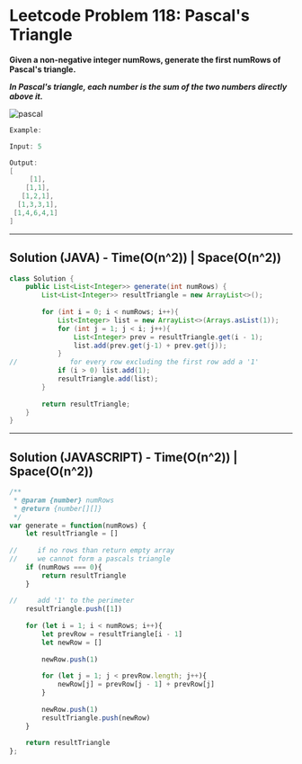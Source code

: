 # Leetcode Problem 118: Pascal's Triangle

**Given a non-negative integer numRows, generate the first numRows of Pascal's triangle.**

***In Pascal's triangle, each number is the sum of the two numbers directly above it.***

![pascal](https://upload.wikimedia.org/wikipedia/commons/0/0d/PascalTriangleAnimated2.gif)

```java
Example:

Input: 5

Output:
[
     [1],
    [1,1],
   [1,2,1],
  [1,3,3,1],
 [1,4,6,4,1]
]
```

---

## Solution (JAVA) - Time(O(n^2)) | Space(O(n^2))

```java
class Solution {
    public List<List<Integer>> generate(int numRows) {
        List<List<Integer>> resultTriangle = new ArrayList<>();
        
        for (int i = 0; i < numRows; i++){
            List<Integer> list = new ArrayList<>(Arrays.asList(1));
            for (int j = 1; j < i; j++){
                List<Integer> prev = resultTriangle.get(i - 1);
                list.add(prev.get(j-1) + prev.get(j));
            }
//             for every row excluding the first row add a '1'
            if (i > 0) list.add(1);
            resultTriangle.add(list);
        }
        
        return resultTriangle;
    }
}
```
---

## Solution (JAVASCRIPT) - Time(O(n^2)) | Space(O(n^2))

```javascript
/**
 * @param {number} numRows
 * @return {number[][]}
 */
var generate = function(numRows) {
    let resultTriangle = []
    
//     if no rows than return empty array
//     we cannot form a pascals triangle
    if (numRows === 0){
        return resultTriangle
    }
    
//     add '1' to the perimeter
    resultTriangle.push([1])
    
    for (let i = 1; i < numRows; i++){
        let prevRow = resultTriangle[i - 1]
        let newRow = []
        
        newRow.push(1)
        
        for (let j = 1; j < prevRow.length; j++){
            newRow[j] = prevRow[j - 1] + prevRow[j]
        }
        
        newRow.push(1)
        resultTriangle.push(newRow)
    }
    
    return resultTriangle
};
```


